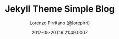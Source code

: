 ---
layout: JamstackTheme
title: Jekyll Theme Simple Blog
github: https://gitlab.com/lorepirri/jekyll-theme-simple-blog
demo: https://lorepirri.gitlab.io/jekyll-theme-simple-blog/
author: Lorenzo Pirritano (@lorepirri)
ssg: Jekyll
date: 2017-05-20T16:21:49.000Z
description: >-
  Simple Blog Theme is a clean, responsive blogging theme for Jekyll and
  GitLab/GitHub Pages.
stale: true
disabled: true
disabled_reason: error checking demo url
---
